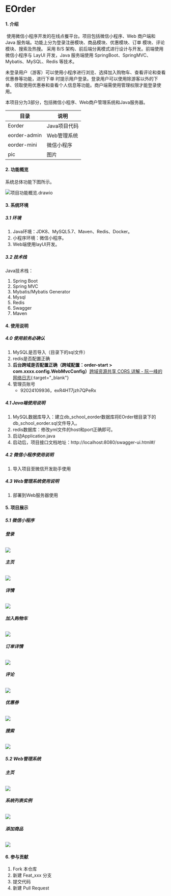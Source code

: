 # EOrder

#### 1. 介绍
​		使用微信小程序开发的在线点餐平台。项目包括微信小程序、Web 商户端和 Java 服务端。功能上分为登录注册模块、商品模块、优惠模块、订单 模块、评论模块、搜索及热搜。  采用 B/S 架构、前后端分离模式进行设计与开发。前端使用微信小程序与 LayUI 开发，Java 服务端使用 SpringBoot、SpringMVC、Mybatis、MySQL、Redis 等技术。 

​		未登录用户（游客）可以使用小程序进行浏览、选择加入购物车、查看评论和查看优惠券等功能，进行下单 时提示用户登录。登录用户可以使用除游客以外的下单、领取使用优惠券和查看个人信息等功能。商户端需使用管理权限才能登录使用。 

本项目分为3部分，包括微信小程序、Web商户管理系统和Java服务器。

| 目录         | 说明         |
| ------------ | ------------ |
| Eorder       | Java项目代码 |
| eorder-admin | Web管理系统  |
| eorder-mini  | 微信小程序   |
| pic          | 图片         |

#### 2. 功能概览
系统总体功能下图所示。

![项目功能概览.drawio](./pic/功能.drawio.png)



#### 3. 系统环境

##### 3.1 环境

1. Java环境：JDK8、MySQL5.7、Maven、Redis、Docker。
2. 小程序环境：微信小程序。
3. Web端使用layUI开发。

##### 3.2 技术栈

Java技术栈：

1.  Spring Boot
2.  Spring MVC
3.  Mybatis/Mybatis Generator
4.  Mysql
5.  Redis
6.  Swagger
7.  Maven

#### 4. 使用说明

##### 4.0 使用前务必确认

1. MySQL是否导入（目录下的sql文件）
2. redis是否配置正确
3. **后台跨域是否配置正确（跨域配置：order-start > com.xxxx.config.WebMvcConfig）**[跨域资源共享 CORS 详解 - 阮一峰的网络日志](https://www.ruanyifeng.com/blog/2016/04/cors.html){:target="_blank"}
4. 管理员账号
   - 92024109936，exR4HT7jzh7QPeRx

##### 4.1 Java端使用说明

1. MySQL数据库导入：建立db_school_eorder数据库将EOrder根目录下的db_school_eorder.sql文件导入。
2. redis数据库：修改yml文件的host和port正确即可。
3. 启动Application.java
4. 启动后，项目接口文档地址：http://localhost:8080/swagger-ui.html#/

##### 4.2 微信小程序使用说明

1. 导入项目至微信开发助手使用

##### 4.3 Web管理系统使用说明

1. 部署到Web服务器使用

#### 5. 项目展示

##### 5.1 微信小程序

###### **登录**

![](./pic/login.png)

###### **主页**

![](./pic/index.png)

###### **详情**

![](./pic/goods-info.png)

###### **加入购物车**

![](./pic/add-cart.png)



###### **订单详情**

![](./pic/order-info.png)



###### **评论**

![](./pic/comment.png)

###### **优惠券**

![](./pic/coupon.png)

###### **搜索**

![](./pic/search.png)

##### 5.2 Web管理系统

###### **主页**

![](./pic/admin-index.png)

###### **系统列表实例**

![](./pic/admin-goods-list.png)

###### **添加商品**

![](./pic/admin-goods-add.png)

#### 6. 参与贡献

1.  Fork 本仓库
2.  新建 Feat_xxx 分支
3.  提交代码
4.  新建 Pull Request
